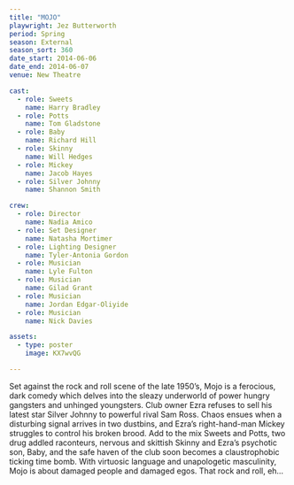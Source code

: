 ```yaml
---
title: "MOJO"
playwright: Jez Butterworth
period: Spring
season: External
season_sort: 360
date_start: 2014-06-06
date_end: 2014-06-07
venue: New Theatre

cast:
  - role: Sweets
    name: Harry Bradley
  - role: Potts
    name: Tom Gladstone
  - role: Baby
    name: Richard Hill
  - role: Skinny
    name: Will Hedges
  - role: Mickey
    name: Jacob Hayes
  - role: Silver Johnny
    name: Shannon Smith

crew:
  - role: Director
    name: Nadia Amico
  - role: Set Designer
    name: Natasha Mortimer
  - role: Lighting Designer
    name: Tyler-Antonia Gordon
  - role: Musician
    name: Lyle Fulton
  - role: Musician
    name: Gilad Grant
  - role: Musician
    name: Jordan Edgar-Oliyide
  - role: Musician
    name: Nick Davies

assets:
  - type: poster
    image: KX7wvQG

---
```


Set against the rock and roll scene of the late 1950’s, Mojo is a ferocious, dark comedy which delves into the sleazy underworld of power hungry gangsters and unhinged youngsters. Club owner Ezra refuses to sell his latest star Silver Johnny to powerful rival Sam Ross. Chaos ensues when a disturbing signal arrives in two dustbins, and Ezra’s right-hand-man Mickey struggles to control his broken brood. Add to the mix Sweets and Potts, two drug addled raconteurs, nervous and skittish Skinny and Ezra’s psychotic son, Baby, and the safe haven of the club soon becomes a claustrophobic ticking time bomb. With virtuosic language and unapologetic masculinity, Mojo is about damaged people and damaged egos. That rock and roll, eh…
